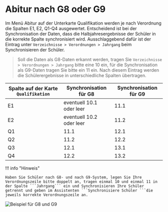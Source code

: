 # Abitur nach G8 oder G9

Im Menü Abitur auf der Unterkarte Qualifikation werden je nach Verordnung die Spalten E1, E2, Q1-Q4 ausgewertet. 
Entscheidend ist bei der Synchronisation der Daten, dass die Halbjahresergebnisse der Schüler in die korrekte Spalte synchronisiert wird. Ausschlaggebend dafür ist der Eintrag unter ```Verzeichnisse > Verordnungen > Jahrgang```  beim Synchronisieren der Schüler. 

>Soll die Daten als G8-Daten erkannt werden, tragen Sie ```Verzeichnisse > Verordnungen > Jahrgang``` bitte eine 10 ein, für die Synchronisation als G9-Daten tragen Sie bitte ein 11 ein. Nach diesem Eintrag werden die Schülerergebnisse in unterschiedliche Spalten übertragen.

|Spalte auf der Karte ```Qualifikation``` |Synchronisation für G8|Synchronisation für G9|
|--|--|--|
|E1|eventuell 10.1 oder leer|11.1|
|E2|eventuell 10.2 oder leer|11.2|
|Q1|11.1|12.1|
|Q2|11.2|12.2|
|Q3|12.1|13.1|
|Q4|12.2|13.2|

!!! info "Hinweis"

    Haben Sie Schüler nach G8- und nach G9-System, legen Sie Ihre Verordnungszeile bitte doppelt an, tragen einmal 10 und einmal 11 in der Spalte ```Jahrgang``` ein und Synchronisieren Ihre Schüler getrennt und geben im Assistenten ```Synchronisiere Schüler ```die jeweils korrekte Verordnungszeile an.

![Beispiel für G8 und G9](/assets/images/g8_verordnung.jpg)
